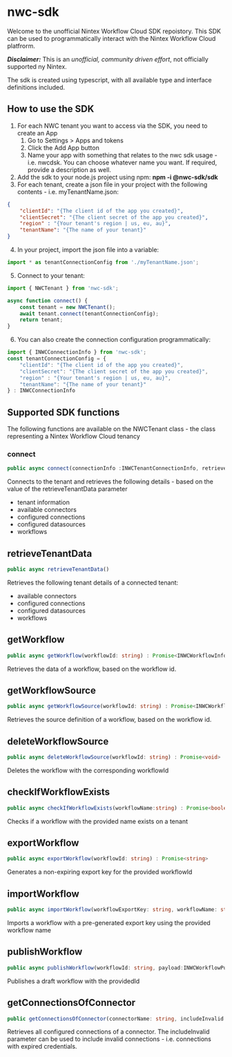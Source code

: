 # nwc-sdk

Welcome to the unofficial Nintex Workflow Cloud SDK repoistory. This SDK can be used to programmatically interact with the Nintex Workflow Cloud platfrorm.

_**Disclaimer:**_ This is an *unofficial, community driven effort*, not officially supported ny Nintex.

The sdk is created using typescript, with all available type and interface definitions included.

## How to use the SDK

1. For each NWC tenant you want to access via the SDK, you need to create an App
	1. Go to Settings > Apps and tokens
	2. Click the Add App button
	3. Name your app with something that relates to the nwc sdk usage - i.e. nwcdsk. You can choose whatever name you want. If required, provide a description as well.
2. Add the sdk to your node.js project using npm: **npm -i @nwc-sdk/sdk**
3. For each tenant, create a json file in your project with the following contents - i.e. myTenantName.json:
```JSON
{
	"clientId": "{The client id of the app you created}",
	"clientSecret": "{The client secret of the app you created}",
	"region" : "{Your tenant's region | us, eu, au}",
	"tenantName": "{The name of your tenant}"
}
```
4. In your project, import the json file into a variable:
```typescript
import * as tenantConnectionConfig from './myTenantName.json';
```
5. Connect to your tenant:
```typescript
import { NWCTenant } from 'nwc-sdk';

async function connect() {
	const tenant = new NWCTenant();
	await tenant.connect(tenantConnectionConfig);
	return tenant;
}
```
6. You can also create the connection configuration programmatically:
```typescript
import { INWCConnectionInfo } from 'nwc-sdk';
const tenantConnectionConfig = {
	"clientId": "{The client id of the app you created}",
	"clientSecret": "{The client secret of the app you created}",
	"region" : "{Your tenant's region | us, eu, au}",
	"tenantName": "{The name of your tenant}"
} : INWCConnectionInfo
```

## Supported SDK functions

The following functions are available on the NWCTenant class - the class representing a Nintex Workflow Cloud tenancy

### connect
```typescript
public async connect(connectionInfo :INWCTenantConnectionInfo, retrieveTenantData: boolean = true ) : Promise<void>
```
Connects to the tenant and retrieves the following details - based on the value of the retrieveTenantData parameter
- tenant information
- available connectors
- configured connections
- configured datasources
- workflows

## retrieveTenantData
```typescript
public async retrieveTenantData()
```
Retrieves the following tenant details of a connected tenant:
- available connectors
- configured connections
- configured datasources
- workflows

## getWorkflow
```typescript
public async getWorkflow(workflowId: string) : Promise<INWCWorkflowInfo> {
```
Retrieves the data of a workflow, based on the workflow id.

## getWorkflowSource
```typescript
public async getWorkflowSource(workflowId: string) : Promise<INWCWorkflowSource>
```
Retrieves the source definition of a workflow, based on the workflow id.

## deleteWorkflowSource
```typescript
public async deleteWorkflowSource(workflowId: string) : Promise<void>
```
Deletes the workflow with the corresponding workflowId

## checkIfWorkflowExists
```typescript
public async checkIfWorkflowExists(workflowName:string) : Promise<boolean>
```
Checks if a workflow with the provided name exists on a tenant

## exportWorkflow
```typescript
public async exportWorkflow(workflowId: string) : Promise<string>
```
Generates a non-expiring export key for the provided workflowId

## importWorkflow
```typescript
public async importWorkflow(workflowExportKey: string, workflowName: string)
```
Imports a workflow with a pre-generated export key using the provided workflow name

## publishWorkflow
```typescript
public async publishWorkflow(workflowId: string, payload:INWCWorkflowPublishPayload)
```
Publishes a draft workflow with the providedId

## getConnectionsOfConnector
```typescript
public getConnectionsOfConnector(connectorName: string, includeInvalid: boolean = false): INWCConnectionInfo[]
```
Retrieves all configured connections of a connector. The includeInvalid parameter can be used to include invalid connections - i.e. connections with expired credentials.













 




